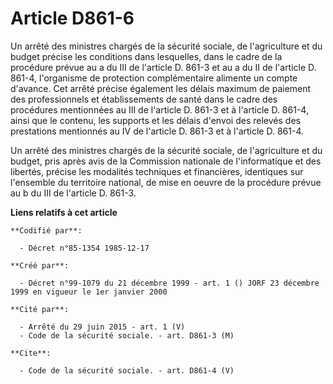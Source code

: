 # Article D861-6

Un arrêté des ministres chargés de la sécurité sociale, de l'agriculture et du budget précise les conditions dans lesquelles,
dans le cadre de la procédure prévue au a du III de l'article D. 861-3 et au a du II de l'article D. 861-4, l'organisme de
protection complémentaire alimente un compte d'avance. Cet arrêté précise également les délais maximum de paiement des
professionnels et établissements de santé dans le cadre des procédures mentionnées au III de l'article D. 861-3 et à
l'article D. 861-4, ainsi que le contenu, les supports et les délais d'envoi des relevés des prestations mentionnés au IV de
l'article D. 861-3 et à l'article D. 861-4. 

Un arrêté des ministres chargés de la sécurité sociale, de l'agriculture et du budget, pris après avis de la Commission
nationale de l'informatique et des libertés, précise les modalités techniques et financières, identiques sur l'ensemble du
territoire national, de mise en oeuvre de la procédure prévue au b du III de l'article D. 861-3.

**Liens relatifs à cet article**

	**Codifié par**:

	  - Décret n°85-1354 1985-12-17

	**Créé par**:

	  - Décret n°99-1079 du 21 décembre 1999 - art. 1 () JORF 23 décembre 1999 en vigueur le 1er janvier 2000

	**Cité par**:

	  - Arrêté du 29 juin 2015 - art. 1 (V)
	  - Code de la sécurité sociale. - art. D861-3 (M)

	**Cite**:

	  - Code de la sécurité sociale. - art. D861-4 (V)
